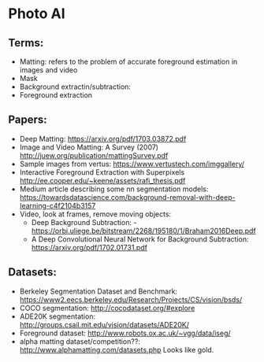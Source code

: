 # Photo AI

## Terms: 
  - Matting: refers to the problem of accurate foreground estimation in images and video
  - Mask
  - Background extractin/subtraction: 
  - Foreground extraction
## Papers: 
  - Deep Matting: https://arxiv.org/pdf/1703.03872.pdf
  - Image and Video Matting: A Survey (2007) http://juew.org/publication/mattingSurvey.pdf
  - Sample images from vertus: https://www.vertustech.com/imggallery/
  - Interactive Foreground Extraction with Superpixels http://ee.cooper.edu/~keene/assets/rafi_thesis.pdf
  - Medium article describing some nn segmentation models: https://towardsdatascience.com/background-removal-with-deep-learning-c4f2104b3157
  - Video, look at frames, remove moving objects: 
    - Deep Background Subtraction: - https://orbi.uliege.be/bitstream/2268/195180/1/Braham2016Deep.pdf
    - A Deep Convolutional Neural Network for Background Subtraction: https://arxiv.org/pdf/1702.01731.pdf
 ## Datasets: 
  - Berkeley Segmentation Dataset and Benchmark: https://www2.eecs.berkeley.edu/Research/Projects/CS/vision/bsds/
  - COCO segmentation: http://cocodataset.org/#explore
  - ADE20K segmentation: http://groups.csail.mit.edu/vision/datasets/ADE20K/
  - Foreground dataset: http://www.robots.ox.ac.uk/~vgg/data/iseg/
  - alpha matting dataset/competition??: http://www.alphamatting.com/datasets.php Looks like gold. 
  
